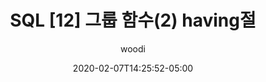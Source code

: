 ---
layout: post
title:  "SQL [12] 그룹 함수(2) having절"
date:   2020-02-07T14:25:52-05:00
author: woodi
categories: SQL
comments: true
---